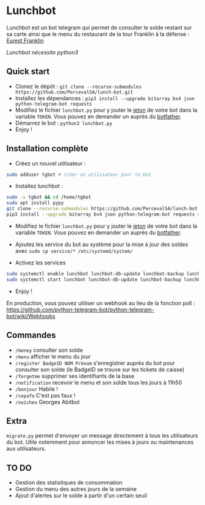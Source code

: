 # Lunchbot

Lunchbot est un bot telegram qui permet de consulter le solde restant sur sa 
carte ainsi que le menu du restaurant de la tour Franklin à la défense :
[Eurest Franklin](http://www.tourfranklin.eurest.fr/home.aspx)

*Lunchbot nécessite python3*

## Quick start

* Clonez le dépôt : `git clone --recurse-submodules https://github.com/PercevalSA/lunch-bot.git`
* Installez les dépendances : `pip3 install --upgrade bitarray bs4 json python-telegram-bot requests`
* Modifiez le fichier `lunchbot.py` pour y jouter le
[jeton](https://core.telegram.org/bots/api#authorizing-your-bot)
de votre bot dans la variable `TOKEN`. Vous pouvez en demander un auprès du
[botfather](http://telegram.me/botfather).
* Démarrez le bot : `python3 lunchbot.py`
* Enjoy !

## Installation complète

* Créez un nouvel utilisateur :
```bash
sudo adduser tgbot # créer un utilisateur pour le bot
```

* Installez lunchbot :
```bash
sudo -s tgbot && cd /home/tgbot
sudo apt install pypy
git clone --recurse-submodules https://github.com/PercevalSA/lunch-bot.git # clone le dépôt
pip3 install --upgrade bitarray bs4 json python-telegram-bot requests # installe les dépendances
```

* Modifiez le fichier `lunchbot.py` pour y jouter le
[jeton](https://core.telegram.org/bots/api#authorizing-your-bot)
de votre bot dans la variable `TOKEN`. Vous pouvez en demander un auprès du
[botfather](http://telegram.me/botfather).

* Ajoutez les service du bot au système pour la mise à jour des soldes avec
`sudo cp service/* /etc/systemd/system/`

* Activez les services
```bash
sudo systemctl enable lunchbot lunchbot-db-update lunchbot-backup lunchbot-notify
sudo systemctl start lunchbot lunchbot-db-update lunchbot-backup lunchbot-notify
```

* Enjoy !

En production, vous pouvez utiliser un webhook au lieu de la fonction poll :
https://github.com/python-telegram-bot/python-telegram-bot/wiki/Webhooks

## Commandes

* `/money` consulter son solde
* `/menu` afficher le menu du jour
* `/register BadgeID NOM Prénom` s'enregistrer auprès du bot pour consulter
son solde (le BadgeID se trouve sur les tickets de caisse)
* `/forgetme` supprimer ses identifiants de la base
* `/notification` recevoir le menu et son solde tous les jours à 11h50
* `/bonjour` Habile !
* `/cepafo` C'est pas faux !
* `/ouiches` Georges Abitbol

## Extra

`migrate.py` permet d'envoyer un message directement à tous les utilisateurs du bot.
Utile notemment pour annoncer les mises à jours ou maintenances aux utilisateurs.

## TO DO

* Gestion des statistiques de consommation
* Gestion du menu des autres jours de la semaine
* Ajout d'alertes sur le solde à partir d'un certain seuil
